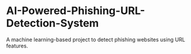 # AI-Powered-Phishing-URL-Detection-System
A machine learning-based project to detect phishing websites using URL features.
